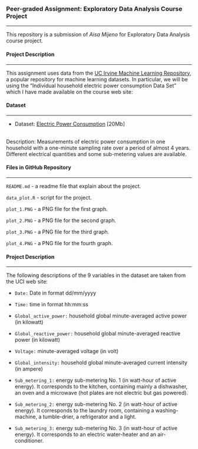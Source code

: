 ### **Peer-graded Assignment: Exploratory Data Analysis Course Project**

------
This repository is a submission of *Aisa Mijeno* for Exploratory Data Analysis course project.
<br>

#### **Project Description**
****
This assignment uses data from the [UC Irvine Machine Learning Repository](http://archive.ics.uci.edu/ml/index.php), a popular repository for machine learning datasets. In particular, we will be using the “Individual household electric power consumption Data Set” which I have made available on the course web site:
<br>

#### **Dataset**
****
* Dataset: [Electric Power Consumption](https://d396qusza40orc.cloudfront.net/exdata%2Fdata%2Fhousehold_power_consumption.zip) [20Mb]
<br>
Description: Measurements of electric power consumption in one household with a one-minute sampling rate over a period of almost 4 years. Different electrical quantities and some sub-metering values are available.

#### **Files in GitHub Repository**
****
`README.md` - a readme file that explain about the project.

`data_plot.R` - script for the project.

`plot_1.PNG` - a PNG file for the first graph.

`plot_2.PNG` - a PNG file for the second graph.

`plot_3.PNG` - a PNG file for the third graph.

`plot_4.PNG` - a PNG file for the fourth graph.

#### **Project Description**
****
The following descriptions of the 9 variables in the dataset are taken from the UCI web site:

* `Date:` Date in format dd/mm/yyyy

* `Time:` time in format hh:mm:ss

* `Global_active_power:` household global minute-averaged active power (in kilowatt)

* `Global_reactive_power:` household global minute-averaged reactive power (in kilowatt)

* `Voltage:` minute-averaged voltage (in volt)

* `Global_intensity:` household global minute-averaged current intensity (in ampere)

* `Sub_metering_1:` energy sub-metering No. 1 (in watt-hour of active energy). It corresponds to the kitchen, containing mainly a dishwasher, an oven and a microwave (hot plates are not electric but gas powered).

* `Sub_metering_2:` energy sub-metering No. 2 (in watt-hour of active energy). It corresponds to the laundry room, containing a washing-machine, a tumble-drier, a refrigerator and a light.

* `Sub_metering_3:` energy sub-metering No. 3 (in watt-hour of active energy). It corresponds to an electric water-heater and an air-conditioner.